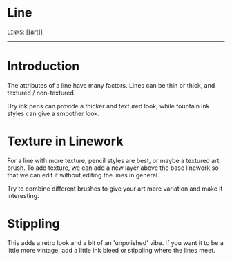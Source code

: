 # Line
`LINKS`: [[art]]

---
# Introduction
The attributes of a line have many factors. Lines can be thin or thick, and textured / non-textured. 

Dry ink pens can provide a thicker and textured look, while fountain ink styles can give a smoother look. 

# Texture in Linework
For a line with more texture, pencil styles are best, or maybe a textured art brush. To add texture, we can add a new layer above the base linework so that we can edit it without editing the lines in general. 

Try to combine different brushes to give your art more variation and make it interesting. 

# Stippling
This adds a retro look and a bit of an 'unpolished' vibe. If you want it to be a little more vintage, add a little ink bleed or stippling where the lines meet. 

